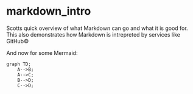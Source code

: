 # markdown_intro

Scotts quick overview of what Markdown can go and what it is good for.
This also demonstrates how Markdown is intrepreted by services like
GitHub&copy;


And now for some Mermaid:

```mermaid
graph TD;
    A-->B;
    A-->C;
    B-->D;
    C-->D;
```
